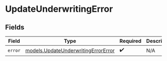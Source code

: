 # UpdateUnderwritingError


## Fields

| Field                                                                            | Type                                                                             | Required                                                                         | Description                                                                      |
| -------------------------------------------------------------------------------- | -------------------------------------------------------------------------------- | -------------------------------------------------------------------------------- | -------------------------------------------------------------------------------- |
| `error`                                                                          | [models.UpdateUnderwritingErrorError](../models/updateunderwritingerrorerror.md) | :heavy_check_mark:                                                               | N/A                                                                              |